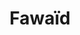 ---
title: Fawaïd
description: Enseignements profitables style
image:

# Badge style
style:
    background: "#fff3d0"
    color: "#000"
---